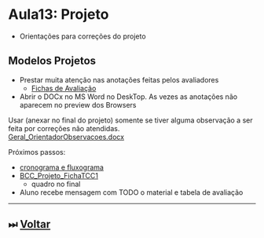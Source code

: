 # Aula13: Projeto

- Orientações para correções do projeto  

## Modelos Projetos

- Prestar muita atenção nas anotações feitas pelos avaliadores  
  - [Fichas de Avaliação](./aula04Anotacoes.md#fichas-de-avaliação "Fichas de Avaliação")  
- Abrir o DOCx no MS Word no DeskTop. As vezes as anotações não aparecem no preview dos Browsers  

Usar (anexar no final do projeto) somente se tiver alguma observação a ser feita por correções não atendidas.  
[Geral_OrientadorObservacoes.docx](../Material/Geral_OrientadorObservacoes.docx "Geral_OrientadorObservacoes.docx")  

Próximos passos:

- [cronograma e fluxograma](../Cronogramas/README.md)  
- [BCC_Projeto_FichaTCC1](../Consulta/Fichas/BCC_Projeto_FichaTCC1.docx)  
  - quadro no final  
- Aluno recebe mensagem com TODO o material e tabela de avaliação  

----------

## ⏭ [Voltar](../README.md "Voltar")  

<!--
TODO: arrumar as fontes bibliográficas  
## Principais Referências Bibliográficas​
-->